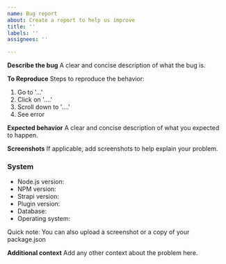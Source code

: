 ```yaml
---
name: Bug report
about: Create a report to help us improve
title: ''
labels: ''
assignees: ''

---
```


**Describe the bug**
A clear and concise description of what the bug is.

**To Reproduce**
Steps to reproduce the behavior:
1. Go to '...'
2. Click on '....'
3. Scroll down to '....'
4. See error

**Expected behavior**
A clear and concise description of what you expected to happen.

**Screenshots**
If applicable, add screenshots to help explain your problem.

### System
- Node.js version:
- NPM version:
- Strapi version:
- Plugin version:
- Database:
- Operating system:

Quick note: You can also upload a screenshot or a copy of your package.json

**Additional context**
Add any other context about the problem here.
